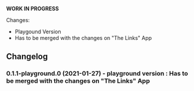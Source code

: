 <!--
	Placeholder for the next version (at the beginning of the line):

    https://github.com/AlCalzone/release-script
    npm run release prerelease beta -- --dry
    npm run release prerelease beta
	### __WORK IN PROGRESS__ - init This is the init Release
-->

__WORK IN PROGRESS__

Changes:   
- Playgound Version
- Has to be merged with the changes on "The Links" App

## Changelog

### 0.1.1-playground.0 (2021-01-27) - playground version : Has to be merged with the changes on "The Links" App